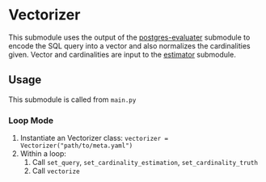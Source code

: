 # Vectorizer
This submodule uses the output of the [postgres-evaluater](https://gitlab.hrz.tu-chemnitz.de/ddsg/ml4sys/local-cardinality-estimation/-/tree/master/postgres-evaluator) submodule to encode the SQL query into a vector and also normalizes the cardinalities given. Vector and cardinalities are input to the [estimator](https://gitlab.hrz.tu-chemnitz.de/ddsg/ml4sys/local-cardinality-estimation/-/tree/master/estimator) submodule.

## Usage
This submodule is called from `main.py`

### Loop Mode
1. Instantiate an Vectorizer class: `vectorizer = Vectorizer("path/to/meta.yaml")`
2. Within a loop:
   1. Call `set_query`, `set_cardinality_estimation`, `set_cardinality_truth`
   2. Call `vectorize`